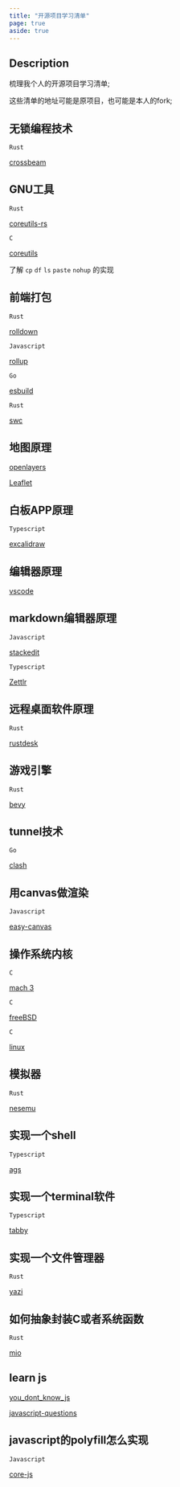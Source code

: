 ```yaml
---
title: "开源项目学习清单"
page: true
aside: true
---
```


## Description
梳理我个人的开源项目学习清单;

这些清单的地址可能是原项目，也可能是本人的fork;

## 无锁编程技术
`Rust`

[crossbeam](https://github.com/zhangzhuang15/crossbeam)

## GNU工具
`Rust`

[coreutils-rs](https://github.com/zhangzhuang15/coreutils-rs)

`C`

[coreutils](https://github.com/zhangzhuang15/coreutils)

了解 `cp` `df` `ls` `paste` `nohup` 的实现

## 前端打包
`Rust`

[rolldown](https://github.com/zhangzhuang15/rolldown)

`Javascript`

[rollup](https://github.com/zhangzhuang15/rollup)

`Go`

[esbuild](https://github.com/zhangzhuang15/esbuild)

`Rust`

[swc](https://github.com/zhangzhuang15/swc)

## 地图原理
[openlayers](https://github.com/zhangzhuang15/openlayers)

[Leaflet](https://github.com/zhangzhuang15/Leaflet)

## 白板APP原理
`Typescript`

[excalidraw](https://github.com/zhangzhuang15/excalidraw)

## 编辑器原理
[vscode](https://github.com/zhangzhuang15/vscode)

## markdown编辑器原理
`Javascript`

[stackedit](https://github.com/zhangzhuang15/stackedit)

`Typescript`

[Zettlr](https://github.com/zhangzhuang15/Zettlr)


## 远程桌面软件原理
`Rust`

[rustdesk](https://github.com/zhangzhuang15/rustdesk)

## 游戏引擎
`Rust`

[bevy](https://github.com/zhangzhuang15/bevy)

## tunnel技术
`Go`

[clash](https://github.com/zhangzhuang15/clash)


## 用canvas做渲染
`Javascript`

[easy-canvas](https://github.com/zhangzhuang15/easy-canvas)


## 操作系统内核
`C`

[mach 3](https://github.com/zhangzhuang15/mach)

`C`

[freeBSD](https://github.com/zhangzhuang15/freebsd-src)

`C`

[linux](https://github.com/zhangzhuang15/linux)

## 模拟器
`Rust`

[nesemu](https://github.com/zhangzhuang15/nesemu.rs)

## 实现一个shell
`Typescript`

[ags](https://github.com/zhangzhuang15/ags)

## 实现一个terminal软件
`Typescript`

[tabby](https://github.com/zhangzhuang15/tabby)

## 实现一个文件管理器
`Rust`

[yazi](https://github.com/zhangzhuang15/yazi)

## 如何抽象封装C或者系统函数
`Rust`

[mio](https://github.com/zhangzhuang15/mio/tree/master)

## learn js
[you_dont_know_js](https://github.com/zhangzhuang15/Book-you_dont_know_js)

[javascript-questions](https://github.com/zhangzhuang15/javascript-questions)

## javascript的polyfill怎么实现
`Javascript`

[core-js](https://github.com/zhangzhuang15/core-js)